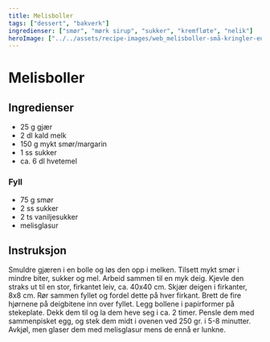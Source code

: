```yaml
---
title: Melisboller
tags: ["dessert", "bakverk"]
ingredienser: ["smør", "mørk sirup", "sukker", "kremfløte", "nelik"]
heroImage: ["../../assets/recipe-images/web_melisboller-små-kringler-en.jpg"]
---
```


# Melisboller

## Ingredienser

- 25 g gjær
- 2 dl kald melk
- 150 g mykt smør/margarin
- 1 ss sukker
- ca. 6 dl hvetemel

### Fyll

- 75 g smør
- 2 ss sukker
- 2 ts vaniljesukker
- melisglasur

## Instruksjon

Smuldre gjæren i en bolle og løs den opp i melken. Tilsett mykt smør i mindre biter, sukker og mel. Arbeid sammen til en myk deig. Kjevle den straks ut til en stor, firkantet leiv, ca. 40x40 cm. Skjær deigen i firkanter, 8x8 cm. Rør sammen fyllet og fordel dette på hver firkant. Brett de fire hjørnene på deigbitene inn over fyllet. Legg bollene i papirformer på stekeplate. Dekk dem til og la dem heve seg i ca. 2 timer. Pensle dem med sammenpisket egg, og stek dem midt i ovenen ved 250 gr. i 5-8 minutter. Avkjøl, men glaser dem med melisglasur mens de ennå er lunkne.
